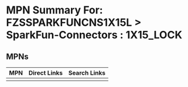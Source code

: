 



# MPN Summary For: FZSSPARKFUNCNS1X15L > SparkFun-Connectors : 1X15_LOCK

## MPNs
  

|MPN|Direct Links|Search Links|
| :--- | :--- | :--- |
||||

